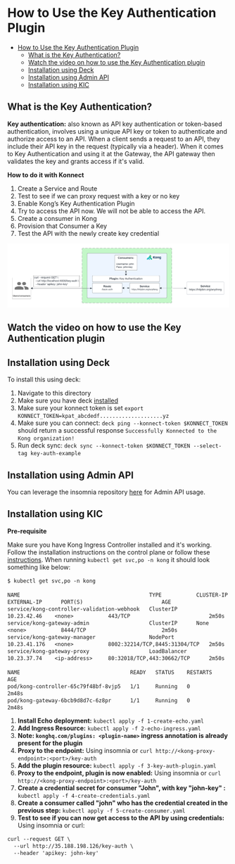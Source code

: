 # How to Use the Key Authentication Plugin

- [How to Use the Key Authentication Plugin](#how-to-use-the-key-authentication-plugin)
  - [What is the Key Authentication?](#what-is-the-key-authentication)
  - [Watch the video on how to use the Key Authentication plugin](#watch-the-video-on-how-to-use-the-key-authentication-plugin)
  - [Installation using Deck](#installation-using-deck)
  - [Installation using Admin API](#installation-using-admin-api)
  - [Installation using KIC](#installation-using-kic)

## What is the Key Authentication?

**Key authentication:** also known as API key authentication or token-based authentication, involves using a unique API key or token to authenticate and authorize access to an API. When a client sends a request to an API, they include their API key in the request (typically via a header). When it comes to Key Authentication and using it at the Gateway, the API gateway then validates the key and grants access if it's valid.

**How to do it with Konnect**

1. Create a Service and Route
2. Test to see if we can proxy request with a key or no key
3. Enable Kong’s Key Authentication Plugin
4. Try to access the API now. We will not be able to access the API.
5. Create a consumer in Kong
6. Provision that Consumer a Key
7. Test the API with the newly create key credential

![Key Auth](../../images/Key-Auth.png)

## Watch the video on how to use the Key Authentication plugin

<!--
[![First [PLUGIN NAME]](./images/activate.png)](https://youtu.be/ "First [PLUGIN NAME]")
-->

## Installation using Deck

To install this using deck:

1. Navigate to this directory
2. Make sure you have deck [installed](https://docs.konghq.com/deck/latest/installation/)
3. Make sure your konnect token is set `export KONNECT_TOKEN=kpat_abcdedf....................yz`
4. Make sure you can connect: `deck ping --konnect-token $KONNECT_TOKEN` should return a successful response `Successfully Konnected to the Kong organization!`
5. Run deck sync: `deck sync --konnect-token $KONNECT_TOKEN --select-tag key-auth-example`

## Installation using Admin API

You can leverage the insomnia repository [here](https://github.com/irishtek-solutions/kong-konnect-inso) for Admin API usage.

## Installation using KIC

**Pre-requisite**

Make sure you have Kong Ingress Controller installed and it's working. Follow the installation instructions on the control plane or follow these [instructions](../../install/kic-install/). When running  `kubectl get svc,po -n kong` it should look something like below:

```
$ kubectl get svc,po -n kong

NAME                                         TYPE           CLUSTER-IP     EXTERNAL-IP      PORT(S)                         AGE
service/kong-controller-validation-webhook   ClusterIP      10.23.42.46    <none>           443/TCP                         2m50s
service/kong-gateway-admin                   ClusterIP      None           <none>           8444/TCP                        2m50s
service/kong-gateway-manager                 NodePort       10.23.41.176   <none>           8002:32214/TCP,8445:31304/TCP   2m50s
service/kong-gateway-proxy                   LoadBalancer   10.23.37.74    <ip-address>     80:32018/TCP,443:30662/TCP      2m50s

NAME                                   READY   STATUS    RESTARTS   AGE
pod/kong-controller-65c79f48bf-8vjp5   1/1     Running   0          2m48s
pod/kong-gateway-6bcb9d8d7c-6z8pr      1/1     Running   0          2m48s
```

1. **Install Echo deployment:** `kubectl apply -f 1-create-echo.yaml`
2. **Add Ingress Resource:** `kubectl apply -f 2-echo-ingress.yaml` 
3. **Note: `konghq.com/plugins: <plugin-name>` ingress annotation is already present for the plugin**
4. **Proxy to the endpoint:** Using insomnia or `curl http://<kong-proxy-endpoint>:<port>/key-auth`
5. **Add the plugin resource:** `kubectl apply -f 3-key-auth-plugin.yaml`
6. **Proxy to the endpoint, plugin is now enabled:** Using insomnia or `curl http://<kong-proxy-endpoint>:<port>/key-auth`
7. **Create a credential secret for consumer "John", with key "john-key" :** `kubectl apply -f 4-create-credentials.yaml`
8. **Create a consumer called "john" who has the credential created in the previous step:** `kubectl apply -f 5-create-consumer.yaml `
9. **Test to see if you can now get access to the API by using credentials:** Using insomnia or curl:

```
curl --request GET \
  --url http://35.188.198.126/key-auth \
  --header 'apikey: john-key'
```